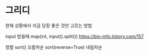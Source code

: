 # 그리디

현재 상황에서 지금 당장 좋은 것만 고르는 방법

input 받을때
map(int, input().split())
https://bio-info.tistory.com/157

정렬
sort() 오름차순
sort(reverse=True) 내림차순

